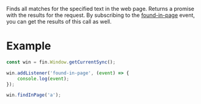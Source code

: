 Finds all matches for the specified text in the web page. Returns a promise with the results for the request. By subscribing to the [found-in-page](Window.EventEmitter.md#found-in-page) event, you can get the results of this call as well.

# Example
```js
const win = fin.Window.getCurrentSync();

win.addListener('found-in-page', (event) => {
    console.log(event);
});

win.findInPage('a');
```
